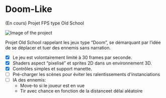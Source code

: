 # Doom-Like
(En cours) Projet FPS type Old School

![Image of the project](https://i.ibb.co/N6xp2ns/shooter-a.png)

Projet Old School rappelant les jeux type “Doom”, se démarquant par l’idée de se déplacer et tuer des ennemis sans narration.

- [x] Le jeu est volontairement limité à 30 frames par seconde.
- [x] Shaders aspect “pixelisé” et sprites 2D dans un environnement 3D.
- [x] Contrôles simples et support manette.
- [ ] Pré-charger les scènes pour éviter les ralentissements d'instanciations
- [ ] IA des ennemis: 
    - Move-to si le joueur est en vue
    - Tir avec chance en fonction de la distanceet délai aléatoire
